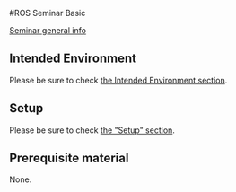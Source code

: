 #ROS Seminar Basic

[Seminar general info](http://opensource-robotics.tokyo.jp/?page_id=660)

## Intended Environment

Please be sure to check [the Intended Environment section](../README.md).

## Setup

Please be sure to check [the "Setup" section](../README.md).

## Prerequisite material

None.